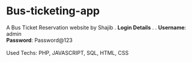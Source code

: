 # Bus-ticketing-app
A Bus Ticket Reservation website by Shajib
.
**Login Details**
 .
 .
**Username**: admin <br>
**Password**: Password@123 <br><br>
Used Techs: PHP, JAVASCRIPT, SQL, HTML, CSS
